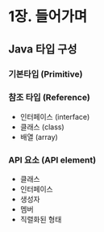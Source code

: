 # 1장. 들어가며
## Java 타입 구성
### 기본타입 (Primitive)

### 참조 타입 (Reference)
- 인터페이스 (interface)
- 클래스 (class)
- 배열 (array)

### API 요소 (API element)
- 클래스
- 인터페이스
- 생성자
- 멤버
- 직렬화된 형태